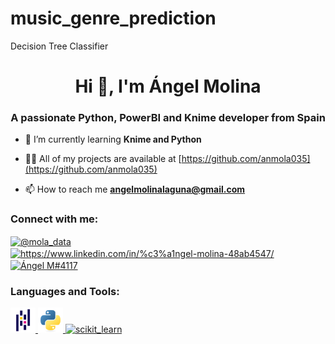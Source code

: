 # music_genre_prediction
Decision Tree Classifier 
<h1 align="center">Hi 👋, I'm Ángel Molina</h1>
<h3 align="center">A passionate Python, PowerBI and Knime developer from Spain</h3>

- 🌱 I’m currently learning **Knime and Python**

- 👨‍💻 All of my projects are available at [https://github.com/anmola035](https://github.com/anmola035)

- 📫 How to reach me **angelmolinalaguna@gmail.com**

<h3 align="left">Connect with me:</h3>
<p align="left">
<a href="https://twitter.com/@mola_data" target="blank"><img align="center" src="https://raw.githubusercontent.com/rahuldkjain/github-profile-readme-generator/master/src/images/icons/Social/twitter.svg" alt="@mola_data" height="30" width="40" /></a>
<a href="https://linkedin.com/in/https://www.linkedin.com/in/%c3%a1ngel-molina-48ab4547/" target="blank"><img align="center" src="https://raw.githubusercontent.com/rahuldkjain/github-profile-readme-generator/master/src/images/icons/Social/linked-in-alt.svg" alt="https://www.linkedin.com/in/%c3%a1ngel-molina-48ab4547/" height="30" width="40" /></a>
<a href="https://discord.gg/Ángel M#4117" target="blank"><img align="center" src="https://raw.githubusercontent.com/rahuldkjain/github-profile-readme-generator/master/src/images/icons/Social/discord.svg" alt="Ángel M#4117" height="30" width="40" /></a>
</p>

<h3 align="left">Languages and Tools:</h3>
<p align="left"> <a href="https://pandas.pydata.org/" target="_blank" rel="noreferrer"> <img src="https://raw.githubusercontent.com/devicons/devicon/2ae2a900d2f041da66e950e4d48052658d850630/icons/pandas/pandas-original.svg" alt="pandas" width="40" height="40"/> </a> <a href="https://www.python.org" target="_blank" rel="noreferrer"> <img src="https://raw.githubusercontent.com/devicons/devicon/master/icons/python/python-original.svg" alt="python" width="40" height="40"/> </a> <a href="https://scikit-learn.org/" target="_blank" rel="noreferrer"> <img src="https://upload.wikimedia.org/wikipedia/commons/0/05/Scikit_learn_logo_small.svg" alt="scikit_learn" width="40" height="40"/> </a> </p>
